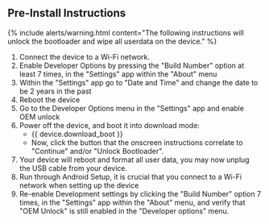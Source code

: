 ## Pre-Install Instructions

{% include alerts/warning.html content="The following instructions will unlock the bootloader and wipe all userdata on the device." %}

1. Connect the device to a Wi-Fi network.
2. Enable Developer Options by pressing the "Build Number" option at least 7 times, in the "Settings" app within the "About" menu
3. Within the "Settings" app go to "Date and Time" and change the date to be 2 years in the past
4. Reboot the device
5. Go to the Developer Options menu in the "Settings" app and enable OEM unlock
6. Power off the device, and boot it into download mode:
    * {{ device.download_boot }}
    * Now, click the button that the onscreen instructions correlate to "Continue" and/or "Unlock Bootloader".
7. Your device will reboot and format all user data, you may now unplug the USB cable from your device.
8. Run through Android Setup, it is crucial that you connect to a Wi-Fi network when setting up the device
9. Re-enable Development settings by clicking the "Build Number" option 7 times, in the "Settings" app within the "About" menu, and verify that "OEM Unlock" is still enabled in the "Developer options" menu.
